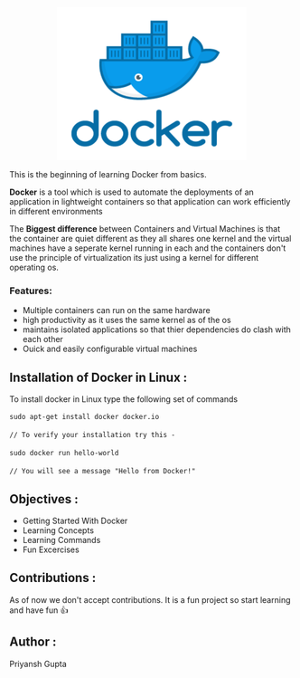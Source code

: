<p align="center">
 <img width="336" height="270" src="Images/geektechstuff_docker.png">
</p>

This is the beginning of learning Docker from basics. 

**Docker** is a tool which is used to automate the deployments of an application in lightweight containers so that application can work efficiently in different environments 

The **Biggest difference** between Containers and Virtual Machines is that the container are quiet different as they all shares one kernel and the virtual machines have a seperate kernel running in each and the containers don't use the principle of virtualization its just using a kernel for different operating os.

### Features:
 - Multiple containers can run on the same hardware
 - high productivity as it uses the same kernel as of the os 
 - maintains isolated applications so that thier dependencies do clash with each other
 - Ouick and easily configurable virtual machines
 

## Installation of Docker in Linux :

To install docker in Linux type the following set of commands

```shell 
sudo apt-get install docker docker.io

// To verify your installation try this -

sudo docker run hello-world

// You will see a message "Hello from Docker!"
```

## Objectives :

- Getting Started With Docker
- Learning Concepts 
- Learning Commands
- Fun Excercises

## Contributions :

As of now we don't accept contributions. It is a fun project so start learning and have fun :+1:

## Author :

Priyansh Gupta
